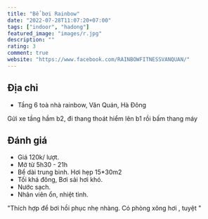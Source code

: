 ```yaml
---
title: "Bể bơi Rainbow"
date: "2022-07-28T11:07:20+07:00"
tags: ["indoor", "hadong"]
featured_image: "images/r.jpg"
description: ""
rating: 3
comment: true
website: "https://www.facebook.com/RAINBOWFITNESSVANQUAN/"
---
```


## Địa chỉ

- Tầng 6 toà nhà rainbow, Văn Quán, Hà Đông 

Gửi xe tầng hầm b2, đi thang thoát hiểm lên b1 rồi bấm thang máy 

## Đánh giá
- Giá 120k/ lượt. 
- Mở từ 5h30 - 21h  
- Bể dài trung bình. Hơi hẹp 15*30m2
- Tối khá đông, Bơi sải hơi khó. 
- Nước sạch. 
- Nhân viên ổn, nhiệt tình.

"Thích hợp để bơi hồi phục nhẹ nhàng. Có phòng xông hơi , tuyệt " 
